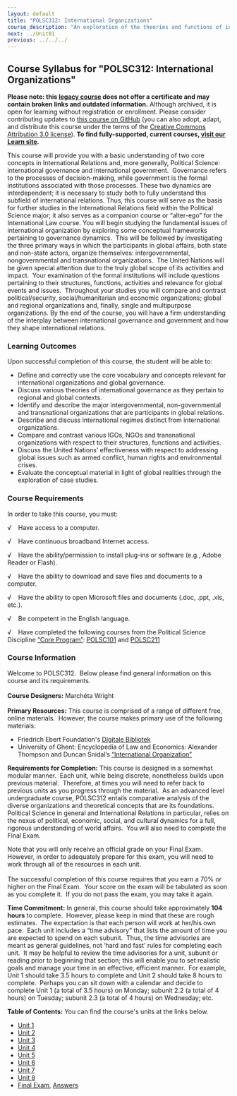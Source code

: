 ```yaml
---
layout: default
title: "POLSC312: International Organizations"
course_description: "An exploration of the theories and functions of international organizations and their relation to global cooperation. Examines the various types of contemporary international organizations and discusses the ways in which their roles and methods of operation address global problems."
next: ../Unit01
previous: ../../../
---
```

Course Syllabus for "POLSC312: International Organizations"
-----------------------------------------------------------

**Please note: this [legacy course](https://sayloracademy.zendesk.com/hc/en-us/articles/206089967) does not offer a certificate and may contain 
broken links and outdated information.** Although archived, it is open 
for learning without registration or enrollment. Please consider contributing 
updates to [this course on GitHub](https://github.com/saylordotorg/course_polsc312) 
(you can also adopt, adapt, and distribute this course under the terms of 
the [Creative Commons Attribution 3.0 license](http://creativecommons.org/licenses/by/3.0/)). **To find fully-supported, current courses, [visit our 
Learn site](https://learn.saylor.org).**

This course will provide you with a basic understanding of two core
concepts in International Relations and, more generally, Political
Science: international governance and international government. 
Governance refers to the processes of decision-making, while government
is the formal institutions associated with those processes. These two
dynamics are interdependent; it is necessary to study both to fully
understand this subfield of international relations. Thus, this course
will serve as the basis for further studies in the International
Relations field within the Political Science major; it also serves as a
companion course or “alter-ego” for the International Law course. You
will begin studying the fundamental issues of international organization
by exploring some conceptual frameworks pertaining to governance
dynamics.  This will be followed by investigating the three primary ways
in which the participants in global affairs, both state and non-state
actors, organize themselves: intergovernmental, nongovernmental and
transnational organizations.  The United Nations will be given special
attention due to the truly global scope of its activities and impact. 
Your examination of the formal institutions will include questions
pertaining to their structures, functions, activities and relevance for
global events and issues.  Throughout your studies you will compare and
contrast political/security, social/humanitarian and economic
organizations; global and regional organizations and, finally, single
and multipurpose organizations. By the end of the course, you will have
a firm understanding of the interplay between international governance
and government and how they shape international relations.

### Learning Outcomes

Upon successful completion of this course, the student will be able
to:  

-   Define and correctly use the core vocabulary and concepts relevant
    for international organizations and global governance.
-   Discuss various theories of international governance as they pertain
    to regional and global contexts.
-   Identify and describe the major intergovernmental, non-governmental
    and transnational organizations that are participants in global
    relations.
-   Describe and discuss international regimes distinct from
    international organizations.
-   Compare and contrast various IGOs, NGOs and transnational
    organizations with respect to their structures, functions and
    activities.
-   Discuss the United Nations’ effectiveness with respect to addressing
    global issues such as armed conflict, human rights and environmental
    crises.
-   Evaluate the conceptual material in light of global realities
    through the exploration of case studies.

### Course Requirements

In order to take this course, you must:  
  
 √    Have access to a computer.  
  
 √    Have continuous broadband Internet access.  
  
 √    Have the ability/permission to install plug-ins or software (e.g.,
Adobe Reader or Flash).  
  
 √    Have the ability to download and save files and documents to a
computer.  
  
 √    Have the ability to open Microsoft files and documents (.doc,
.ppt, .xls, etc.).  
  
 √    Be competent in the English language.  
  
 √    Have completed the following courses from the Political Science
Discipline [“Core
Program](http://www.saylor.org/majors/political-science/)[”](http://www.saylor.org/majors/political-science/):
[POLSC101](http://www.saylor.org/courses/polsc101/) and
[POLSC211](http://www.saylor.org/courses/polsc211/)

### Course Information

Welcome to POLSC312.  Below please find general information on this
course and its requirements.  
    
 **Course Designers:** Marchéta Wright  
    
 **Primary Resources:** This course is comprised of a range of different
free, online materials.  However, the course makes primary use of the
following materials:  

-   Friedrich Ebert Foundation's [Digitale
    Bibliotek](http://library.fes.de/cgi-bin/populo/digbib.pl?f_SET=dialogue%20on%20globalization&f_SER=briefing&t_listen=x&sortierung=jab)
-   University of Ghent: Encyclopedia of Law and Economics: Alexander
    Thompson and Duncan Snidal’s [“International
    Organization”](http://encyclo.findlaw.com/tablebib.html)

**Requirements for Completion:** This course is designed in a somewhat
modular manner.  Each unit, while being discrete, nonetheless builds
upon previous material.  Therefore, at times you will need to refer back
to previous units as you progress through the material.  As an advanced
level undergraduate course, POLSC312 entails comparative analysis of the
diverse organizations and theoretical concepts that are its
foundations.  Political Science in general and International Relations
in particular, relies on the nexus of political, economic, social, and
cultural dynamics for a full, rigorous understanding of world affairs. 
You will also need to complete the Final Exam.  
  
 Note that you will only receive an official grade on your Final Exam. 
However, in order to adequately prepare for this exam, you will need to
work through all of the resources in each unit.  
    
 The successful completion of this course requires that you earn a 70%
or higher on the Final Exam.  Your score on the exam will be tabulated
as soon as you complete it.  If you do not pass the exam, you may take
it again.  
  
 **Time Commitment:** In general, this course should take approximately
**104 hours** to complete.  However, please keep in mind that these are
rough estimates.  The expectation is that each person will work at
her/his own pace.  Each unit includes a “time advisory” that lists the
amount of time you are expected to spend on each subunit.  Thus, the
time advisories are meant as general guidelines, not ‘hard and fast’
rules for completing each unit.  It may be helpful to review the time
advisories for a unit, subunit or reading prior to beginning that
section; this will enable you to set realistic goals and manage your
time in an effective, efficient manner.  For example, Unit 1 should take
3.5 hours to complete and Unit 2 should take 8 hours to complete. 
Perhaps you can sit down with a calendar and decide to complete Unit 1
(a total of 3.5 hours) on Monday; subunit 2.2 (a total of 4 hours) on
Tuesday; subunit 2.3 (a total of 4 hours) on Wednesday; etc.  
  
**Table of Contents:** You can find the course's units at the links below.

- [Unit 1](https://legacy.saylor.org/polsc312/Unit01/)
- [Unit 2](https://legacy.saylor.org/polsc312/Unit02/)
- [Unit 3](https://legacy.saylor.org/polsc312/Unit03/)
- [Unit 4](https://legacy.saylor.org/polsc312/Unit04/)
- [Unit 5](https://legacy.saylor.org/polsc312/Unit05/)
- [Unit 6](https://legacy.saylor.org/polsc312/Unit06/)
- [Unit 7](https://legacy.saylor.org/polsc312/Unit07/)
- [Unit 8](https://legacy.saylor.org/polsc312/Unit08/)
- [Final Exam](http://saylordotorg.github.io/LegacyExams/POLSC/POLSC312/POLSC312-FinalExam.html), [Answers](http://saylordotorg.github.io/LegacyExams/POLSC/POLSC312/POLSC312-FinalExam-Answers.html)
